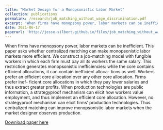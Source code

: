 ```yaml
---
title: "Market Design for a Monopsonistic Labor Market"
collection: publications
permalink: /research/job_matching_without_wage_discrimination.pdf
excerpt: 'When firms have monopsony power, labor markets can be inefficient. This paper asks whether centralized matching can make monopsonistic labor markets more efficient. We construct a job-matching model with fungible workers in which each firm must pay all its workers the same salary. This restriction generates monopsonistic inefficiencies: while the core contains efficient allocations, it can contain inefficient alloca- tions as well. Workers prefer an efficient core allocation over any other core allocation. Firms prefer inef- ficient core allocations in which they pay lower salaries and thus extract greater profits. When production technologies are public information, a strategyproof mechanism can elicit how workers value employment, and thus implement an efficient core allocation. However, no strategyproof mechanism can elicit firms’ production technologies. Thus centralized matching can improve monopsonistic labor markets when the market designer observes production.'
date: 2021-06-17
paperurl: 'http://jesse-silbert.github.io/files/job_matching_without_wage_discrimination.pdf'
---
```

When firms have monopsony power, labor markets can be inefficient. This paper asks whether centralized matching can make monopsonistic labor markets more efficient. We construct a job-matching model with fungible workers in which each firm must pay all its workers the same salary. This restriction generates monopsonistic inefficiencies: while the core contains efficient allocations, it can contain inefficient alloca- tions as well. Workers prefer an efficient core allocation over any other core allocation. Firms prefer inef- ficient core allocations in which they pay lower salaries and thus extract greater profits. When production technologies are public information, a strategyproof mechanism can elicit how workers value employment, and thus implement an efficient core allocation. However, no strategyproof mechanism can elicit firms’ production technologies. Thus centralized matching can improve monopsonistic labor markets when the market designer observes production.

[Download paper here](http://jesse-silbert.github.io/files/job_matching_without_wage_discrimination.pdf)
